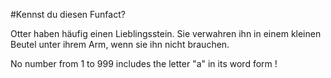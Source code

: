 #Kennst du diesen Funfact?

Otter haben häufig einen Lieblingsstein. Sie verwahren ihn in einem kleinen Beutel unter ihrem Arm, wenn sie ihn nicht brauchen.

No number from 1 to 999 includes the letter "a" in its word form ! 